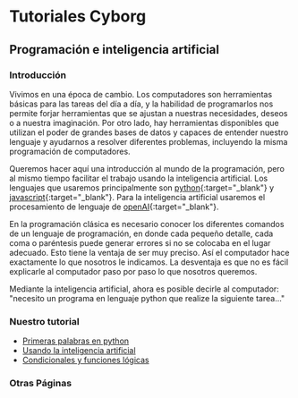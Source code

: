 # Tutoriales Cyborg 
## Programación e inteligencia artificial

### Introducción
Vivimos en una época de cambio. Los computadores son herramientas básicas para las tareas del día a día, y la habilidad de programarlos nos permite forjar herramientas que se ajustan a nuestras necesidades, deseos o a nuestra imaginación. Por otro lado, hay herramientas disponibles que utilizan el poder de grandes bases de datos y capaces de entender nuestro lenguaje y ayudarnos a resolver diferentes problemas, incluyendo la misma programación de computadores.

Queremos hacer aquí una introducción al mundo de la programación, pero al mismo tiempo facilitar el trabajo usando la inteligencia artificial. Los lenguajes que usaremos principalmente son [python](https://www.online-python.com/){:target="_blank"} y [javascript](https://www.w3schools.com/js/default.asp){:target="_blank"}. Para la inteligencia artificial usaremos el procesamiento de lenguaje de [openAI](https://openai.com/api){:target="_blank"}.

En la programación clásica es necesario conocer los diferentes comandos de un lenguaje de programación, en donde cada pequeño detalle, cada coma o paréntesis puede generar errores si no se colocaba en el lugar adecuado. Esto tiene la ventaja de ser muy preciso. Así el computador hace exactamente lo que nosotros le indicamos. La desventaja es que no es fácil explicarle al computador paso por paso lo que nosotros queremos.

Mediante la inteligencia artificial, ahora es posible decirle al computador: "necesito un programa en lenguaje python que realize la siguiente tarea..."


### Nuestro tutorial
- [Primeras palabras en python](capitulo1.html)
- [Usando la inteligencia artificial](usandoAI.html)
- [Condicionales y funciones lógicas](capitulo2.html)
### Otras Páginas 
